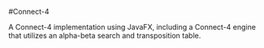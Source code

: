 #Connect-4

A Connect-4 implementation using JavaFX, including a Connect-4 engine that utilizes an alpha-beta search and transposition table.

